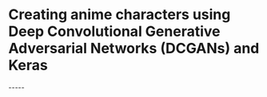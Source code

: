 <h1>Creating anime characters using Deep Convolutional Generative Adversarial Networks (DCGANs) and Keras</h1>
-----
